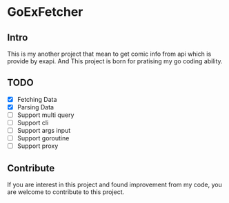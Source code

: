 # GoExFetcher

## Intro

This is my another project that mean to get comic info from api which is provide by exapi. And This project is born for pratising my go coding ability.

## TODO

- [x] Fetching Data
- [x] Parsing Data
- [ ] Support multi query
- [ ] Support cli
- [ ] Support args input
- [ ] Support goroutine
- [ ] Support proxy

## Contribute

If you are interest in this project and found improvement from my code, you are welcome to contribute to this project.

